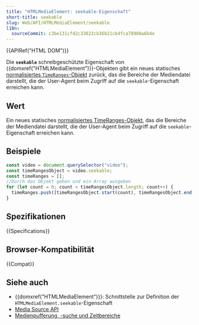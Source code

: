 ```yaml
---
title: "HTMLMediaElement: seekable-Eigenschaft"
short-title: seekable
slug: Web/API/HTMLMediaElement/seekable
l10n:
  sourceCommit: c3be131cfd2c33822cb36b21cb4fca78980a6b4e
---
```


{{APIRef("HTML DOM")}}

Die **`seekable`** schreibgeschützte Eigenschaft von {{domxref("HTMLMediaElement")}}-Objekten gibt ein neues statisches [normalisiertes `TimeRanges`-Objekt](/de/docs/Web/API/TimeRanges#normalized_timeranges_objects) zurück, das die Bereiche der Mediendatei darstellt, die der User-Agent beim Zugriff auf die `seekable`-Eigenschaft erreichen kann.

## Wert

Ein neues statisches [normalisiertes TimeRanges-Objekt](/de/docs/Web/API/TimeRanges#normalized_timeranges_objects), das die Bereiche der Mediendatei darstellt, die der User-Agent beim Zugriff auf die `seekable`-Eigenschaft erreichen kann.

## Beispiele

```js
const video = document.querySelector("video");
const timeRangesObject = video.seekable;
const timeRanges = [];
//Durch das Objekt gehen und ein Array ausgeben
for (let count = 0; count < timeRangesObject.length; count++) {
  timeRanges.push([timeRangesObject.start(count), timeRangesObject.end(count)]);
}
```

## Spezifikationen

{{Specifications}}

## Browser-Kompatibilität

{{Compat}}

## Siehe auch

- {{domxref("HTMLMediaElement")}}: Schnittstelle zur Definition der `HTMLMediaElement.seekable`-Eigenschaft
- [Media Source API](/de/docs/Web/API/Media_Source_Extensions_API)
- [Medienpufferung, -suche und Zeitbereiche](/de/docs/Web/Media/Audio_and_video_delivery/buffering_seeking_time_ranges)

